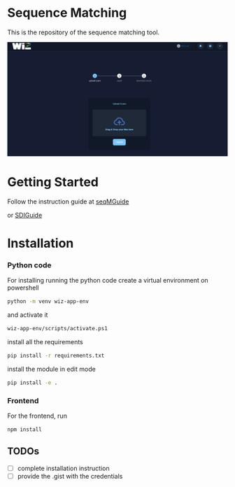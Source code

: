 # Sequence Matching

This is the repository of the sequence matching tool.

![home](https://github.com/kesler20/sequence_matching/blob/master/sequence%20matching%20image.png)

# Getting Started
Follow the instruction guide at [seqMGuide](https://scribehow.com/shared/How_To_Submit_Data_and_Download_Results__gC83MR_rSq2MSATGuP2zkA)

or [SDIGuide](https://github.com/kesler20/sequence_matching/blob/master/supporting_information/HowToSubmitDataandDownloadResults_PDF_2024-12-04080111.357514.pdf)

# Installation

### Python code
For installing running the python code create a virtual environment on powershell
```bash
python -m venv wiz-app-env
```
and activate it
```bash
wiz-app-env/scripts/activate.ps1
```
install all the requirements

```bash
pip install -r requirements.txt
```

install the module in edit mode
```bash
pip install -e .
```

### Frontend
For the frontend, run
```bash
npm install
```

## TODOs
- [ ] complete installation instruction
- [ ] provide the .gist with the credentials
